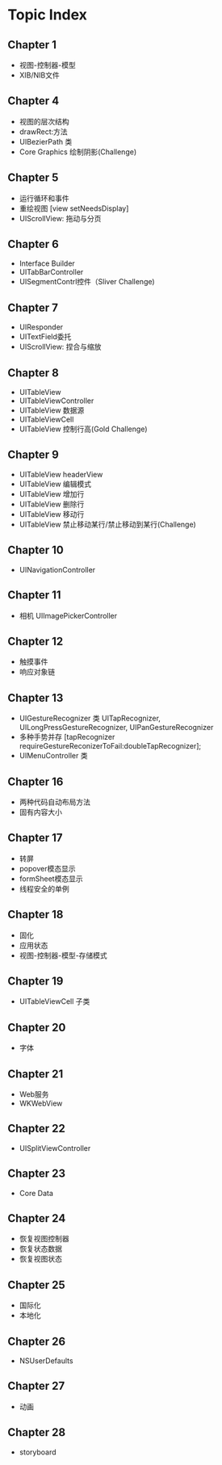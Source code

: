 # Topic Index

## Chapter 1

* 视图-控制器-模型
* XIB/NIB文件

## Chapter 4

* 视图的层次结构
* drawRect:方法
* UIBezierPath 类
* Core Graphics 绘制阴影(Challenge)

## Chapter 5

* 运行循环和事件
* 重绘视图 [view setNeedsDisplay]
* UIScrollView: 拖动与分页

## Chapter 6

* Interface Builder
* UITabBarController
* UISegmentContrl控件（Sliver Challenge)

## Chapter 7

* UIResponder
* UITextField委托
* UIScrollView: 捏合与缩放

## Chapter 8

* UITableView
* UITableViewController
* UITableView 数据源
* UITableViewCell
* UITableView 控制行高(Gold Challenge)

## Chapter 9

* UITableView headerView
* UITableView 编辑模式
* UITableView 增加行
* UITableView 删除行
* UITableView 移动行
* UITableView 禁止移动某行/禁止移动到某行(Challenge)

## Chapter 10

* UINavigationController

## Chapter 11

* 相机 UIImagePickerController

## Chapter 12

* 触摸事件
* 响应对象链

## Chapter 13

* UIGestureRecognizer 类
UITapRecognizer, UILongPressGestureRecognizer, UIPanGestureRecognizer
* 多种手势并存
    [tapRecognizer requireGestureReconizerToFail:doubleTapRecognizer];
* UIMenuController 类

## Chapter 16

* 两种代码自动布局方法
* 固有内容大小

## Chapter 17

* 转屏
* popover模态显示
* formSheet模态显示
* 线程安全的单例

## Chapter 18

* 固化
* 应用状态
* 视图-控制器-模型-存储模式

## Chapter 19

*  UITableViewCell 子类

## Chapter 20

* 字体

## Chapter 21

* Web服务
* WKWebView

## Chapter 22

* UISplitViewController

## Chapter 23

* Core Data

## Chapter 24

* 恢复视图控制器
* 恢复状态数据
* 恢复视图状态

## Chapter 25

* 国际化
* 本地化

## Chapter 26

* NSUserDefaults

## Chapter 27

* 动画

## Chapter 28

* storyboard






